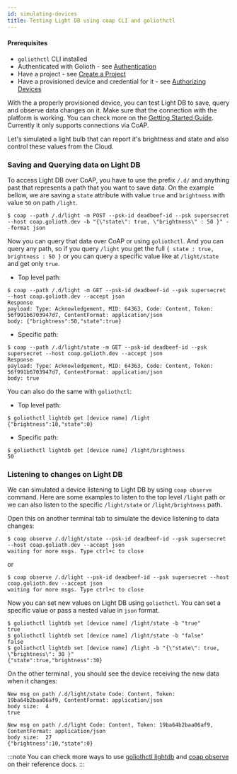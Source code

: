 ```yaml
---
id: simulating-devices
title: Testing Light DB using coap CLI and goliothctl
---
```


#### Prerequisites

- `goliothctl` CLI installed
- Authenticated with Golioth - see [Authentication](../getting-started/authentication)
- Have a project - see [Create a Project](../getting-started/create-project)
- Have a provisioned device and credential for it - see [Authorizing Devices](../getting-started/authorize-devices)

With the a properly provisioned device, you can test Light DB to save, query and observe data changes on it. Make sure that the connection with the platform is working. You can check more on the [Getting Started Guide](../getting-started/simulating-devices). Currently it only supports connections via CoAP.

Let's simulated a light bulb that can report it's brightness and state and also control these values from the Cloud.

### Saving and Querying data on Light DB

To access Light DB over CoAP, you have to use the prefix `/.d/` and anything past that represents a path that you want to save data. On the example bellow, we are saving a `state` attribute with value `true` and `brightness` with value `50` on path `/light`.

```
$ coap --path /.d/light -m POST --psk-id deadbeef-id --psk supersecret --host coap.golioth.dev -b "{\"state\": true, \"brightness\" : 50 }" --format json
```

Now you can query that data over CoAP or using `goliothctl`. And you can query any path, so if you query `/light` you get the full `{ state : true, brightness : 50 }` or you can query a specific value like at `/light/state` and get only `true`.

- Top level path:

```
$ coap --path /.d/light -m GET --psk-id deadbeef-id --psk supersecret --host coap.golioth.dev --accept json
Response
payload: Type: Acknowledgement, MID: 64363, Code: Content, Token: 56f991b6703947d7, ContentFormat: application/json
body: {"brightness":50,"state":true}
```

- Specific path:

```
$ coap --path /.d/light/state -m GET --psk-id deadbeef-id --psk supersecret --host coap.golioth.dev --accept json
Response
payload: Type: Acknowledgement, MID: 64363, Code: Content, Token: 56f991b6703947d7, ContentFormat: application/json
body: true
```

You can also do the same with `goliothctl`:

- Top level path:

```
$ goliothctl lightdb get [device name] /light
{"brightness":10,"state":0}
```

- Specific path:

```
$ goliothctl lightdb get [device name] /light/brightness
50
```

### Listening to changes on Light DB

We can simulated a device listening to Light DB by using `coap observe` command. Here are some examples to listen to the top level `/light` path or we can also listen to the specific `/light/state` or `/light/brightness` path.

Open this on another terminal tab to simulate the device listening to data changes:

```
$ coap observe /.d/light/state --psk-id deadbeef-id --psk supersecret --host coap.golioth.dev --accept json
waiting for more msgs. Type ctrl+c to close
```

or

```
$ coap observe /.d/light --psk-id deadbeef-id --psk supersecret --host coap.golioth.dev --accept json
waiting for more msgs. Type ctrl+c to close
```

Now you can set new values on Light DB using `goliothctl`. You can set a specific value or pass a nested value in `json` format.

```
$ goliothctl lightdb set [device name] /light/state -b "true"
true
$ goliothctl lightdb set [device name] /light/state -b "false"
false
$ goliothctl lightdb set [device name] /light -b "{\"state\": true, \"brightness\": 30 }"
{"state":true,"brightness":30}
```

On the other terminal , you should see the device receiving the new data when it changes:

```
New msg on path /.d/light/state Code: Content, Token: 19ba64b2baa06af9, ContentFormat: application/json
body size:  4
true

New msg on path /.d/light Code: Content, Token: 19ba64b2baa06af9, ContentFormat: application/json
body size:  27
{"brightness":10,"state":0}
```

:::note
You can check more ways to use [goliothctl lightdb](/docs/reference/goliothctl/goliothctl_lightdb) and [coap observe](/docs/reference/coap/coap_observe) on their reference docs.
:::

